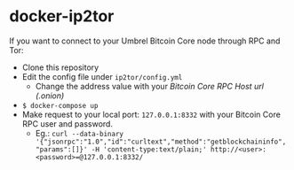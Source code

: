 # docker-ip2tor

If you want to connect to your Umbrel Bitcoin Core node through RPC and Tor:

- Clone this repository
- Edit the config file under `ip2tor/config.yml`
  - Change the address value with your _Bitcoin Core RPC Host url (.onion)_
- `$ docker-compose up`
- Make request to your local port: `127.0.0.1:8332` with your Bitcoin Core RPC user and password.
  - Eg.: `curl --data-binary '{"jsonrpc":"1.0","id":"curltext","method":"getblockchaininfo","params":[]}' -H 'content-type:text/plain;' http://<user>:<password>=@127.0.0.1:8332/`
